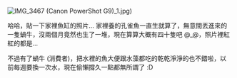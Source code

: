 ![IMG_3467 (Canon PowerShot G9)](/images/2008-11-01-also-producer-consumer/IMG_3467%20(Canon%20PowerShot%20G9)_1.jpg)_1.jpg)

哈哈，貼一下家裡魚缸的照片... 家裡養的孔雀魚一直生就算了，無意間丟進來的一隻蝸牛，沒兩個月竟然也生了一堆，現在算算大概有四十隻吧 @_@，照片裡紅紅的都是...

不過有了蝸牛 (消費者)，把水裡的魚大便跟水藻都吃的乾乾淨淨的也不錯啦，以前每週要換一次水，現在偷懶撐久一點都無所謂了 :D
